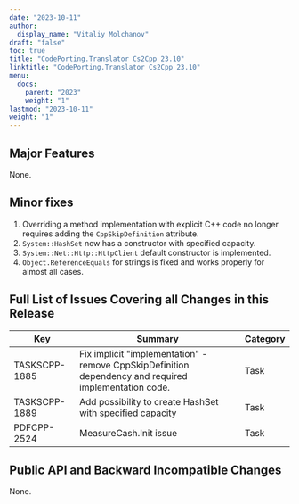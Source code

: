 ```yaml
---
date: "2023-10-11"
author:
  display_name: "Vitaliy Molchanov"
draft: "false"
toc: true
title: "CodePorting.Translator Cs2Cpp 23.10"
linktitle: "CodePorting.Translator Cs2Cpp 23.10"
menu:
  docs:
    parent: "2023"
    weight: "1"
lastmod: "2023-10-11"
weight: "1"
---
```


## Major Features ##

None.

## Minor fixes ##

1. Overriding a method implementation with explicit C++ code no longer requires adding the `CppSkipDefinition` attribute.
1. `System::HashSet` now has a constructor with specified capacity.
1. `System::Net::Http::HttpClient` default constructor is implemented.
1. `Object.ReferenceEquals` for strings is fixed and works properly for almost all cases.

## Full List of Issues Covering all Changes in this Release ##

| Key | Summary | Category |
| --- | --- | --- |
| TASKSCPP-1885 | Fix implicit "implementation" - remove CppSkipDefinition dependency and required implementation code. | Task |
| TASKSCPP-1889 | Add possibility to create HashSet with specified capacity | Task |
| PDFCPP-2524 | MeasureCash.Init issue | Task |

## Public API and Backward Incompatible Changes ##

None.
